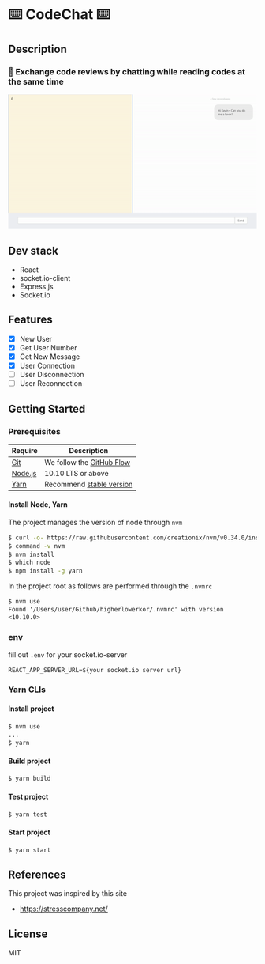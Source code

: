 # ⌨️ CodeChat ⌨️

## Description

### 🙋‍ Exchange code reviews by chatting while reading codes at the same time
![code-editing](./ezgif.com-gif-maker.gif)

## Dev stack
- React
- socket.io-client
- Express.js
- Socket.io

## Features
- [x] New User
- [x] Get User Number
- [x] Get New Message
- [x] User Connection
- [ ] User Disconnection
- [ ] User Reconnection

## Getting Started

### Prerequisites
| Require                              | Description                                                               |
| ------------------------------------ | ------------------------------------------------------------------------- |
| [Git](https://git-scm.com/)          | We follow the [GitHub Flow](https://guides.github.com/introduction/flow/) |
| [Node.js](nodejs.org)                | 10.10 LTS or above                                                        |
| [Yarn](https://yarnpkg.com/lang/en/) | Recommend [stable version](https://github.com/yarnpkg/yarn/releases)      |

#### Install Node, Yarn

The project manages the version of node through `nvm`

```bash
$ curl -o- https://raw.githubusercontent.com/creationix/nvm/v0.34.0/install.sh | bash
$ command -v nvm
$ nvm install
$ which node
$ npm install -g yarn
```

In the project root as follows are performed through the `.nvmrc`

```
$ nvm use
Found '/Users/user/Github/higherlowerkor/.nvmrc' with version <10.10.0>
```
### env
fill out `.env` for your socket.io-server
```
REACT_APP_SERVER_URL=${your socket.io server url}
```

### Yarn CLIs

#### Install project
```bash
$ nvm use
...
$ yarn
```
#### Build project
```bash
$ yarn build
```
#### Test project
```bash
$ yarn test
```
#### Start project
```bash
$ yarn start
```
## References
This project was inspired by this site
- https://stresscompany.net/

## License

MIT